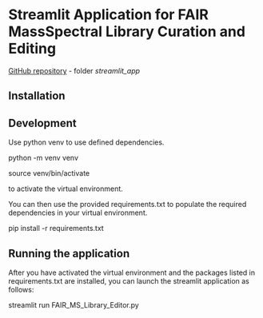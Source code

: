 # Streamlit Application for FAIR MassSpectral Library Curation and Editing

[GitHub repository](https://github.com/mzmine/biohack23_p15) - folder _streamlit_app_

## Installation

## Development

Use python venv to use defined dependencies.

python -m venv venv

source venv/bin/activate

to activate the virtual environment.

You can then use the provided requirements.txt to populate the required dependencies in your virtual environment.

pip install -r requirements.txt

## Running the application

After you have activated the virtual environment and the packages listed in requirements.txt are installed, you can launch the streamlit application as follows:

streamlit run FAIR_MS_Library_Editor.py 
